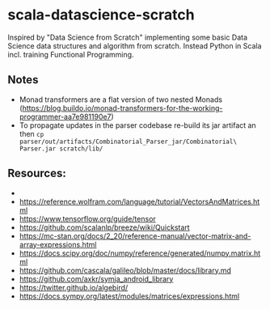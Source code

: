 # scala-datascience-scratch

Inspired by "Data Science from Scratch" implementing some basic Data Science data structures and algorithm from scratch.
Instead Python in Scala incl. training Functional Programming. 


## Notes

* Monad transformers are a flat version of two nested Monads
  (https://blog.buildo.io/monad-transformers-for-the-working-programmer-aa7e981190e7)
* To propagate updates in the parser codebase re-build its jar artifact an then
``cp parser/out/artifacts/Combinatorial_Parser_jar/Combinatorial\ Parser.jar scratch/lib/``

## Resources:
* 
* https://reference.wolfram.com/language/tutorial/VectorsAndMatrices.html
* https://www.tensorflow.org/guide/tensor
* https://github.com/scalanlp/breeze/wiki/Quickstart
* https://mc-stan.org/docs/2_20/reference-manual/vector-matrix-and-array-expressions.html
* https://docs.scipy.org/doc/numpy/reference/generated/numpy.matrix.html
* https://github.com/cascala/galileo/blob/master/docs/library.md
* https://github.com/axkr/symja_android_library
* https://twitter.github.io/algebird/
* https://docs.sympy.org/latest/modules/matrices/expressions.html